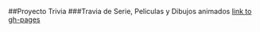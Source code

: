 ##Proyecto Trivia 
###Travia de Serie, Peliculas y Dibujos animados
[link to gh-pages](https://consueloleal.github.io/trivia/)